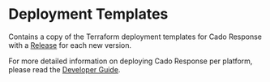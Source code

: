 # Deployment Templates

Contains a copy of the Terraform deployment templates for Cado Response with a [Release](https://github.com/cado-security/Deployment-Templates/releases) for each new version.

For more detailed information on deploying Cado Response per platform, please read the [Developer Guide](https://docs.cadosecurity.com/cado-response/deploy/intro).
